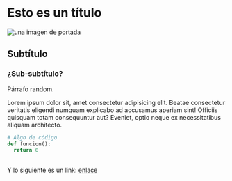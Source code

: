 # Esto es un título

![una imagen de portada](https://images.unsplash.com/photo-1544099858-75feeb57f01b?ixlib=rb-1.2.1&ixid=eyJhcHBfaWQiOjEyMDd9&auto=format&fit=crop&w=1350&q=80)

## Subtítulo

### ¿Sub-subtítulo?

Párrafo random.

Lorem ipsum dolor sit, amet consectetur adipisicing elit. Beatae consectetur
veritatis eligendi numquam explicabo ad accusamus aperiam sint! Officiis
quisquam totam consequuntur aut? Eveniet, optio neque ex necessitatibus aliquam
architecto.

```py
# Algo de código
def funcion():
  return 0
  
```

Y lo siguiente es un link: [enlace](https://google.com)
